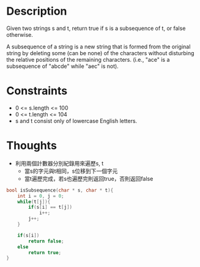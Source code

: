 # Description

Given two strings s and t, return true if s is a subsequence of t, or false otherwise.

A subsequence of a string is a new string that is formed from the original string by deleting some (can be none) of the characters without disturbing the relative positions of the remaining characters. (i.e., "ace" is a subsequence of "abcde" while "aec" is not).

# Constraints

- 0 <= s.length <= 100
- 0 <= t.length <= 104
- s and t consist only of lowercase English letters.

# Thoughts

- 利用兩個計數器分別紀錄用來遍歷s, t
	- 當s的字元與t相同，s位移到下一個字元
	- 當t遍歷完成，若s也遍歷完則返回true，否則返回false

```c
bool isSubsequence(char * s, char * t){
    int i = 0, j = 0;
    while(t[j]){
        if(s[i] == t[j])
            i++;
        j++;
    }

    if(s[i])
        return false;
    else
        return true;
}
```